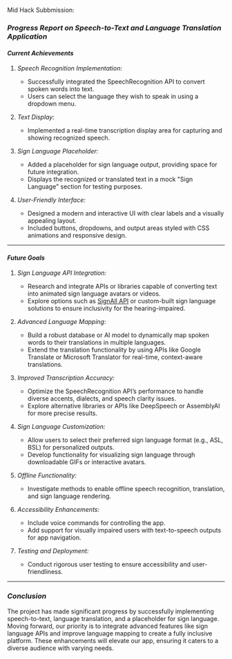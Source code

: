 Mid Hack Subbmission:
### *Progress Report on Speech-to-Text and Language Translation Application*

#### *Current Achievements*
1. *Speech Recognition Implementation:*
   - Successfully integrated the SpeechRecognition API to convert spoken words into text.
   - Users can select the language they wish to speak in using a dropdown menu.

2. *Text Display:*
   - Implemented a real-time transcription display area for capturing and showing recognized speech.

3. *Sign Language Placeholder:*
   - Added a placeholder for sign language output, providing space for future integration.
   - Displays the recognized or translated text in a mock "Sign Language" section for testing purposes.

4. *User-Friendly Interface:*
   - Designed a modern and interactive UI with clear labels and a visually appealing layout.
   - Included buttons, dropdowns, and output areas styled with CSS animations and responsive design.

---

#### *Future Goals*
1. *Sign Language API Integration:*
   - Research and integrate APIs or libraries capable of converting text into animated sign language avatars or videos.
   - Explore options such as [SignAll API](https://www.signall.us/) or custom-built sign language solutions to ensure inclusivity for the hearing-impaired.

2. *Advanced Language Mapping:*
   - Build a robust database or AI model to dynamically map spoken words to their translations in multiple languages.
   - Extend the translation functionality by using APIs like Google Translate or Microsoft Translator for real-time, context-aware translations.

3. *Improved Transcription Accuracy:*
   - Optimize the SpeechRecognition API’s performance to handle diverse accents, dialects, and speech clarity issues.
   - Explore alternative libraries or APIs like DeepSpeech or AssemblyAI for more precise results.

4. *Sign Language Customization:*
   - Allow users to select their preferred sign language format (e.g., ASL, BSL) for personalized outputs.
   - Develop functionality for visualizing sign language through downloadable GIFs or interactive avatars.

5. *Offline Functionality:*
   - Investigate methods to enable offline speech recognition, translation, and sign language rendering.

6. *Accessibility Enhancements:*
   - Include voice commands for controlling the app.
   - Add support for visually impaired users with text-to-speech outputs for app navigation.

7. *Testing and Deployment:*
   - Conduct rigorous user testing to ensure accessibility and user-friendliness.
     
---

### *Conclusion*
The project has made significant progress by successfully implementing speech-to-text, language translation, and a placeholder for sign language. Moving forward, our priority is to integrate advanced features like sign language APIs and improve language mapping to create a fully inclusive platform. These enhancements will elevate our app, ensuring it caters to a diverse audience with varying needs.
